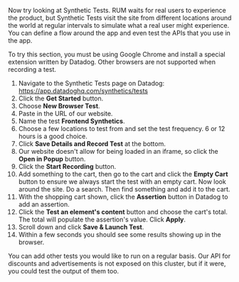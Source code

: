 Now try looking at Synthetic Tests. RUM waits for real users to experience the product, but Synthetic Tests visit the site from different locations  around the world at regular intervals to simulate what a real user might experience.  You can define a flow around the app and even test the APIs that you use in the app. 

To try this section, you must be using Google Chrome and install a special extension written by Datadog. Other browsers are not supported when recording a test.

1.  Navigate to the Synthetic Tests page on Datadog: https://app.datadoghq.com/synthetics/tests
2.  Click the **Get Started** button.
3.  Choose **New Browser Test**.
4.  Paste in the URL of our website. 
5.  Name the test **Frontend Synthetics**.
6.  Choose a few locations to test from and set the test frequency. 6 or 12 hours is a good choice. 
7.  Click **Save Details and Record Test** at the bottom.
8.  Our website doesn't allow for being loaded in an iframe, so click the **Open in Popup** button.
9.  Click the **Start Recording** button.
10. Add something to the cart, then go to the cart and click the **Empty Cart** button to ensure we always start the test with an empty cart. Now look around the site. Do a search. Then find something and add it to the cart. 
11. With the shopping cart shown, click the **Assertion** button in Datadog to add an assertion. 
12. Click the **Test an element's content** button and choose the cart's total. The total will populate the assertion's value. Click **Apply**.
13. Scroll down and click **Save & Launch Test**.
14. Within a few seconds you should see some results showing up in the browser. 

You can add other tests you would like to run on a regular basis. Our API for discounts and advertisements is not exposed on this cluster, but if it were, you could test the output of them too. 